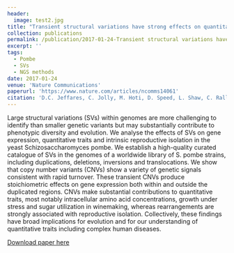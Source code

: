 ```yaml
---
header:
  image: test2.jpg
title: "Transient structural variations have strong effects on quantitative traits and reproductive isolation in fission yeast"
collection: publications
permalink: /publication/2017-01-24-Transient structural variations have strong effects on quantitative traits and reproductive isolation in fission yeast-number-13
excerpt: ''
tags:
  - Pombe
  - SVs
  - NGS methods
date: 2017-01-24
venue: 'Nature Communications'
paperurl: 'https://www.nature.com/articles/ncomms14061'
citation: 'D.C. Jeffares, C. Jolly, M. Hoti, D. Speed, L. Shaw, C. Rallis, F. Balloux, C. Dessimoz*, J. Bähler*, <b>F.J. Sedlazeck*</b> (2017). &quot;Transient structural variations have strong effects on quantitative traits and reproductive isolation in fission yeast.&quot; <i>Nature Communications</i>. 14061.'
---
```

Large structural variations (SVs) within genomes are more challenging to identify than smaller genetic variants but may substantially contribute to phenotypic diversity and evolution. We analyse the effects of SVs on gene expression, quantitative traits and intrinsic reproductive isolation in the yeast Schizosaccharomyces pombe. We establish a high-quality curated catalogue of SVs in the genomes of a worldwide library of S. pombe strains, including duplications, deletions, inversions and translocations. We show that copy number variants (CNVs) show a variety of genetic signals consistent with rapid turnover. These transient CNVs produce stoichiometric effects on gene expression both within and outside the duplicated regions. CNVs make substantial contributions to quantitative traits, most notably intracellular amino acid concentrations, growth under stress and sugar utilization in winemaking, whereas rearrangements are strongly associated with reproductive isolation. Collectively, these findings have broad implications for evolution and for our understanding of quantitative traits including complex human diseases.

[Download paper here](https://www.nature.com/articles/ncomms14061)

